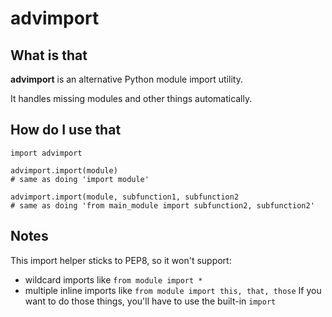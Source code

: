 # advimport

## What is that

**advimport** is an alternative Python module import utility.

It handles missing modules and other things automatically.

## How do I use that
```
import advimport

advimport.import(module)
# same as doing 'import module'

advimport.import(module, subfunction1, subfunction2
# same as doing 'from main_module import subfunction2, subfunction2'
```

## Notes
This import helper sticks to PEP8, so it won't support:
* wildcard imports like `from module import *`
* multiple inline imports like `from module import this, that, those`
If you want to do those things, you'll have to use the built-in `import`

